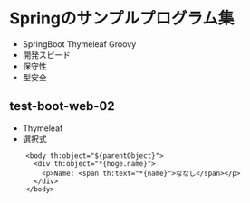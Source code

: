 Springのサンプルプログラム集
========================


* SpringBoot Thymeleaf Groovy
* 開発スピード
* 保守性
* 型安全


test-boot-web-02
-------------------

* Thymeleaf
* 選択式

```
    <body th:object="${parentObject}">
      <div th:object="*{hoge.name}">
        <p>Name: <span th:text="*{name}">ななし</span></p>
      </div>
    </body>
```

